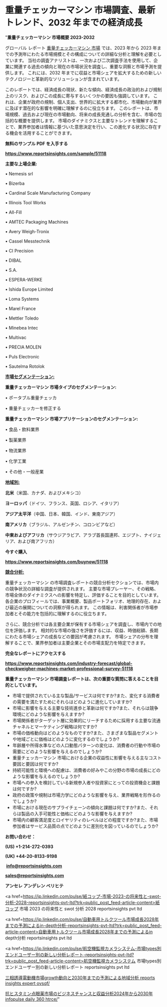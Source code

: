 # 重量チェッカーマシン 市場調査、最新トレンド、2032 年までの経済成長

"<strong>重量チェッカーマシン 市場概要 2023-2032</strong>

グローバル レポート <a href=https://www.reportsinsights.com/sample/51118>重量チェッカーマシン 市場</a> では、2023 年から 2023 年までの予測年にわたる市場規模とその構成についての詳細な分析と理解を必要としています。 当社の調査アナリストは、一次および二次調査手法を使用して、企業に関連する過去の傾向と現在の市場状況を調査し、重要な洞察と市場予測を提供します。 これには、2032 年までに収益と市場シェアを拡大​​するための新しいテクノロジーと革新的なソリューションが含まれています。

このレポートでは、経済成長の現状、新たな傾向、経済成長の政治的および規制上のリスク、およびこの成長に寄与するいくつかの要因も強調しています。 これは、企業が政府の規制、個人支出、世界的に拡大する都市化、市場動向が業界に及ぼす潜在的な影響を明確に理解するのに役立ちます。 このレポートは、市場規模、過去および現在の市場動向、将来の成長見通しの分析を含む、市場の包括的な概要を提供します。 市場のダイナミクスと主要なトレンドを理解することで、業界参加者は情報に基づいた意思決定を行い、この進化する状況に存在する機会を活用することができます。

<strong><b>無料のサンプル PDF を入手する</b></strong>

<a href=https://www.reportsinsights.com/sample/51118><strong><u>https://www.reportsinsights.com/sample/51118</u></strong></a>

<strong>主要な上場企業:</strong>

• Nemesis srl

• Bizerba

• Cardinal Scale Manufacturing Company

• Illinois Tool Works

• All-Fill

• AMTEC Packaging Machines

• Avery Weigh-Tronix

• Cassel Messtechnik

• CI Precision

• DIBAL

•  S.A.

• ESPERA-WERKE

• Ishida Europe Limited

• Loma Systems

• Marel France

• Mettler Toledo

• Minebea Intec

• Multivac

• PRECIA MOLEN

• Puls Electronic

• Sautelma Rotolok

<strong><u>市場セグメンテーション</u></strong><strong><u>:</u></strong>

<strong>重量チェッカーマシン 市場タイプのセグメンテーション:</strong>

• ポータブル重量チェッカ

• 重量チェッカーを修正する

<strong>重量チェッカーマシン 市場アプリケーションのセグメンテーション:</strong>

• 食品・飲料業界

• 製薬業界

• 物流業界

• 化学工業

• その他・一般産業

<strong><u>地域別</u></strong><strong><u>:</u></strong>

<strong>北米</strong>（米国、カナダ、およびメキシコ）

<strong>ヨーロッパ</strong>（ドイツ、フランス、英国、ロシア、イタリア）

<strong>アジア太平洋</strong>（中国、日本、韓国、インド、東南アジア）

<strong>南アメリカ</strong>（ブラジル、アルゼンチン、コロンビアなど）

<strong>中東およびアフリカ</strong>（サウジアラビア、アラブ首長国連邦、エジプト、ナイジェリア、および南アフリカ）

<strong>今すぐ購入</strong>

<a href=https://www.reportsinsights.com/buynow/51118><strong><u>https://www.reportsinsights.com/buynow/51118</u></strong></a>

<strong><u>競合分析:</u></strong>

重量チェッカーマシン の市場調査レポートの競合分析セクションでは、市場内の競争状況の詳細な調査が提供されます。 主要な市場プレーヤー、その戦略、市場全体のダイナミクスへの影響を特定し、評価することを目的としています。 各企業のプロフィールでは、事業概要、製品ポートフォリオ、地理的存在、および最近の展開についての洞察が得られます。 この情報は、利害関係者が市場参加者とその能力を包括的に理解するのに役立ちます。

さらに、競合分析では各主要企業が保有する市場シェアを調査し、市場内での地位を評価します。 相対的な市場の強さを評価するには、収益、時価総額、長期にわたる市場シェアの成長などの要因が考慮されます。 市場シェアの分布を理解することで、業界参加者は主要企業とその市場支配力を特定できます。

<strong>完全なレポートにアクセスする</strong>

<a href=https://www.reportsinsights.com/industry-forecast/global-checkweigher-machines-market-professional-survey-51118><strong><u><b>https://www.reportsinsights.com/industry-forecast/global-checkweigher-machines-market-professional-survey-51118</b></u></strong></a>

<strong><b>重量チェッカーマシン 市場調査レポートは、次の重要な質問に答えることを目的としています。</b></strong>
<ul>
  <li>市場で提供されている主な製品/サービスは何ですか?また、変化する消費者の需要を満たすためにそれらはどのように進化していますか?</li>
  <li>市場に影響を与える主要な技術進歩と革新は何ですか?また、それらは競争環境にどのような影響を与えますか?</li>
  <li>市場関係者がターゲット層に効果的にリーチするために採用する主要な流通チャネルとマーケティング戦略は何ですか?</li>
  <li>市場の価格動向はどのようなものですか?また、さまざまな製品セグメントや地域ごとに価格はどのように変化するのでしょうか?</li>
  <li>年齢層や所得水準などの人口動態パターンの変化は、消費者の行動や市場の需要にどのような影響を与えるのでしょうか?</li>
  <li>重量チェッカーマシン 市場における企業の収益性に影響を与える主なコスト要因と要因は何ですか?</li>
  <li>持続可能性と環境への配慮は、消費者の好みやこの分野の市場の成長にどのような影響を与えるのでしょうか?</li>
  <li>市場への参入を検討している新規参入者や投資家にとっての投資機会と課題は何ですか?</li>
  <li>政府の政策や規制は市場力学にどのような影響を与え、業界戦略を形作るのでしょうか?</li>
  <li>市場における現在のサプライチェーンの傾向と課題は何ですか?また、それらは製品の入手可能性と価格にどのような影響を与えますか?</li>
  <li>市場内の顧客満足度とロイヤリティのレベルはどの程度ですか?また、市場参加者はサービス品質の点でどのように差別化を図っているのでしょうか?</li>
</ul>
<strong>お問い合わせ：</strong>

<strong>(US) +1-214-272-0393</strong>

<strong>(UK) +44-20-8133-9198</strong>

<strong> </strong><a href=info@reportsinsights.com><strong><u>info@reportsinsights.com</u></strong></a>

<a href=sales@reportsinsights.com><strong><u>sales@reportsinsights.com</u></strong></a>

<strong>アンセレ アンデレン ベリヒテ</strong>

<a href=https://jp.linkedin.com/pulse/紙コップ-市場-2023-の将来性と-swot-分析-2028-reportsinsights-pvt-ltd?trk=public_post_feed-article-content>紙コップ 市場 2023 の将来性と swot 分析 2028 reportsinsights pvt ltd</a>

<a href=https://jp.linkedin.com/pulse/自動車用トルクツール市場成長2028年までの予測によるin-depth分析-reportsinsights-pvt-ltd?trk=public_post_feed-article-content>自動車用トルクツール市場成長2028年までの予測によるin depth分析 reportsinsights pvt ltd</a>

<a href=https://jp.linkedin.com/pulse/航空機監視カメラシステム-市場types別エンドユーザー別の新しい分析レポート-reportsinsights-pvt-ltd?trk=public_post_feed-article-content>航空機監視カメラシステム 市場types別エンドユーザー別の新しい分析レポート reportsinsights pvt ltd</a>

<a href=https://www.linkedin.com/pulse/三相誘導電動機市場growth動向と2030年までの予測による地域分析-reports-insights-expert-ovsqf/>三相誘導電動機市場growth動向と2030年までの予測による地域分析 reports insights expert ovsqf/</a>

<a href=https://www.linkedin.com/pulse/抗ヒスタミン点眼薬市場のビジネスチャンスと収益分析2024年から2030年-infopulse-daily-360-htrce/>抗ヒスタミン点眼薬市場のビジネスチャンスと収益分析2024年から2030年 infopulse daily 360 htrce/</a>"
